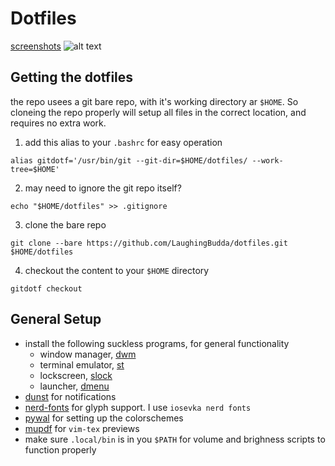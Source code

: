 # Dotfiles
[screenshots](https://imgur.com/a/hlQwaR9)
![alt text](https://imgur.com/DEpBmg1.png)



## Getting the dotfiles
the repo usees a git bare repo, with it's working directory ar `$HOME`. So cloneing the repo properly will setup all files in the correct location, and requires no extra work.
 1. add this alias to your `.bashrc` for easy operation
```
alias gitdotf='/usr/bin/git --git-dir=$HOME/dotfiles/ --work-tree=$HOME'
```
2. may need to ignore the git repo itself?
```
echo "$HOME/dotfiles" >> .gitignore
```
3. clone the bare repo
```
git clone --bare https://github.com/LaughingBudda/dotfiles.git $HOME/dotfiles
```
4.  checkout the content to your `$HOME` directory
```
gitdotf checkout
```
## General Setup
- install the following suckless programs, for general functionality
  - window manager, [dwm](https://github.com/LaughingBudda/dwm)
  - terminal emulator, [st](https://github.com/LaughingBudda/st)
  - lockscreen, [slock](https://tools.suckless.org/slock/)
  - launcher, [dmenu](https://tools.suckless.org/dmenu/)
- [dunst](https://github.com/dunst-project/dunst) for notifications
- [nerd-fonts](https://github.com/ryanoasis/nerd-fonts) for glyph support. I use `iosevka nerd fonts`
- [pywal](https://github.com/dylanaraps/pywal) for setting up the colorschemes
- [mupdf](https://mupdf.com/docs/manual-mupdf-gl.html) for `vim-tex` previews
- make sure `.local/bin` is in you `$PATH` for volume and brighness scripts to function properly

